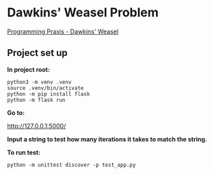 # Dawkins' Weasel Problem

[Programming Praxis - Dawkins' Weasel](https://programmingpraxis.com/2014/11/14/dawkins-weasel/)

## Project set up

**In project root:**
```
python3 -m venv .venv
source .venv/bin/activate
python -m pip install flask
python -m flask run
```

**Go to:**

http://127.0.0.1:5000/

__Input a string to test how many iterations it takes to match the string.__

**To run test:**

`python -m unittest discover -p test_app.py`
